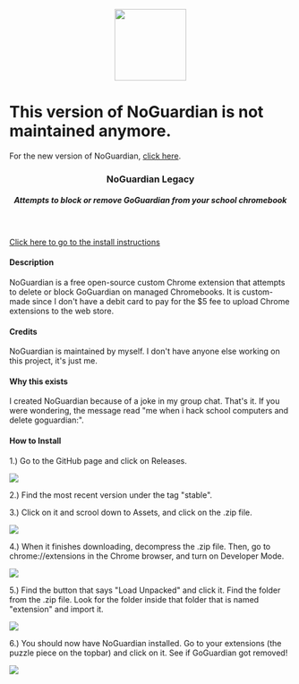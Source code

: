 <p align=center>
  <img src="https://github.com/bensyxx/NoGuardian/blob/main/NoGuardian/src/NoGuardian.png" length="128" height="128">
</p>

<h1>This version of NoGuardian is not maintained anymore.</h1>
<p>For the new version of NoGuardian, <a href="https://github.com/bensyxx/NoGuardian">click here</a>.

<h3 align=center>NoGuardian Legacy</h3>
<h5 align=center>Attempts to block or remove GoGuardian from your school chromebook</h5>

<br><br><a href="#install">Click here to go to the install instructions</a>

<h4>Description</h4>

<p>NoGuardian is a free open-source custom Chrome extension that attempts to delete or block GoGuardian on managed Chromebooks. It is custom-made since I don't have a debit card to pay for the $5 fee to upload Chrome extensions to the web store.</p>

<h4>Credits</h4>
<p>NoGuardian is maintained by myself. I don't have anyone else working on this project, it's just me.</p>

<h4>Why this exists</h4>
<p>I created NoGuardian because of a joke in my group chat. That's it. If you were wondering, the message read "me when i hack school computers and delete goguardian:".

<div id="install">
<h4>How to Install</h4>

<p>1.) Go to the GitHub page and click on Releases.</p>
<img src="https://github.com/bensyxx/NoGuardian/blob/main/Screen%20Shot%202023-01-31%20at%206.00.27%20PM.png">

<p>2.) Find the most recent version under the tag "stable".</p>

<p>3.) Click on it and scrool down to Assets, and click on the .zip file.</p>
<img src="https://github.com/bensyxx/NoGuardian/blob/main/Screen%20Shot%202023-01-31%20at%206.02.02%20PM.png">

<p>4.) When it finishes downloading, decompress the .zip file. Then, go to chrome://extensions in the Chrome browser, and turn on Developer Mode.</p>
<img src="https://github.com/bensyxx/NoGuardian/blob/main/Screen%20Shot%202023-01-31%20at%206.03.01%20PM.png">

<p>5.) Find the button that says "Load Unpacked" and click it. Find the folder from the .zip file. Look for the folder inside that folder that is named "extension" and import it.</p>
<img src="https://github.com/bensyxx/NoGuardian/blob/main/Screen%20Shot%202023-01-31%20at%206.04.34%20PM.png">

<p>6.) You should now have NoGuardian installed. Go to your extensions (the puzzle piece on the topbar) and click on it. See if GoGuardian got removed!</p>
<img src="https://github.com/bensyxx/NoGuardian/blob/main/Screen%20Shot%202023-01-31%20at%206.04.43%20PM.png">
</div>

